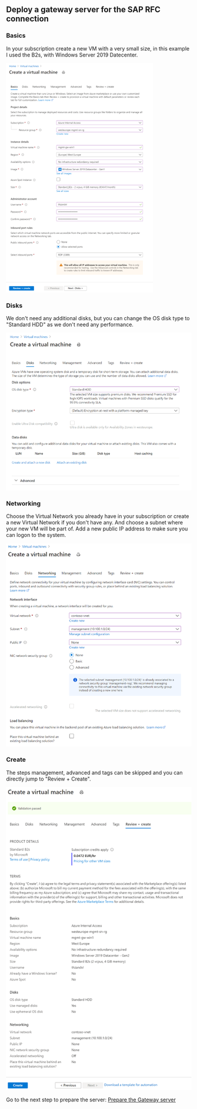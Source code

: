 ## Deploy a gateway server for the SAP RFC connection
### Basics
In your subscription create a new VM with a very small size, in this example I used the B2s, with Windows Server 2019 Datecenter.

![VM GW Basics](\images\gw\vm-gw-basics.png)

### Disks
We don't need any additional disks, but you can change the OS disk type to "Standard HDD" as we don't need any performance.

![VM GW Disks](\images\gw\vm-gw-disks.png)

### Networking
Choose the Virtual Network you already have in your subscription or create a new Virtual Network if you don't have any. And choose a subnet where your new VM will be part of. Add a new public IP address to make sure you can logon to the system.

![VM GW Networking](\images\gw\vm-gw-networking.png)

### Create
The steps management, advanced and tags can be skipped and you can directly jump to "Review + Create".

![VM GW Create](\images\gw\vm-gw-create.png)

Go to the next step to prepare the server: [Prepare the Gateway server](PrepareGateway.md)